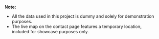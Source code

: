 **Note:**  
- All the data used in this project is dummy and solely for demonstration purposes.  
- The live map on the contact page features a temporary location, included for showcase purposes only. 

